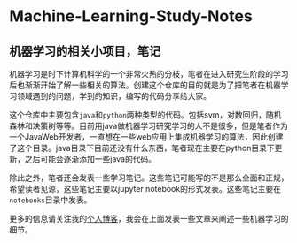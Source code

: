 # Machine-Learning-Study-Notes

## 机器学习的相关小项目，笔记

机器学习是时下计算机科学的一个非常火热的分枝，笔者在进入研究生阶段的学习后也渐渐开始了解一些相关的算法。创建这个仓库的目的就是为了把笔者在机器学习领域遇到的问题，学到的知识，编写的代码分享给大家。

这个仓库中主要包含`java`和`python`两种类型的代码。包括svm，对数回归，随机森林和决策树等等。目前用java做机器学习研究学习的人不是很多，但是笔者作为一个JavaWeb开发者，一直想在一些web应用上集成机器学习的算法，因此创建了这个目录。java目录下目前还没有什么东西，笔者现在主要在python目录下更新，之后可能会逐渐添加一些java的代码。

除此之外，笔者还会发表一些学习笔记。这些笔记可能写的不是那么全面和正规，希望读者见谅，这些笔记主要以jupyter notebook的形式发表。这些笔记主要在`notebooks`目录中发表。

更多的信息请关注我的[个人博客](http://www.ilmareblog.com)，我会在上面发表一些文章来阐述一些机器学习的细节。
